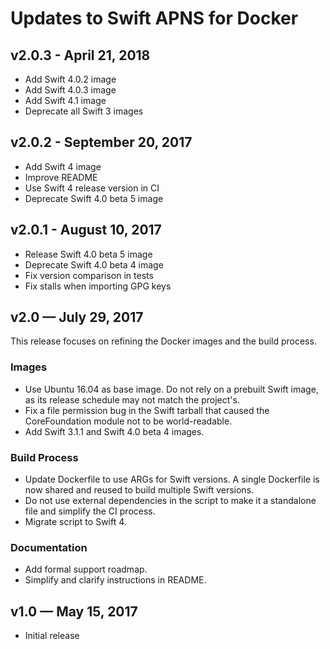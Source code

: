 # Updates to Swift APNS for Docker

## v2.0.3 - April 21, 2018

- Add Swift 4.0.2 image
- Add Swift 4.0.3 image
- Add Swift 4.1 image
- Deprecate all Swift 3 images

## v2.0.2 - September 20, 2017

- Add Swift 4 image
- Improve README
- Use Swift 4 release version in CI
- Deprecate Swift 4.0 beta 5 image

## v2.0.1 - August 10, 2017

- Release Swift 4.0 beta 5 image
- Deprecate Swift 4.0 beta 4 image
- Fix version comparison in tests
- Fix stalls when importing GPG keys

## v2.0 — July 29, 2017

This release focuses on refining the Docker images and the build process.

### Images

- Use Ubuntu 16.04 as base image. Do not rely on a prebuilt Swift image, as its release schedule may not match the project's.
- Fix a file permission bug in the Swift tarball that caused the CoreFoundation module not to be world-readable.
- Add Swift 3.1.1 and Swift 4.0 beta 4 images.

### Build Process

- Update Dockerfile to use ARGs for Swift versions. A single Dockerfile is now shared and reused to build multiple Swift versions.
- Do not use external dependencies in the script to make it a standalone file and simplify the CI process.
- Migrate script to Swift 4.

### Documentation

- Add formal support roadmap.
- Simplify and clarify instructions in README.

## v1.0 — May 15, 2017

- Initial release
